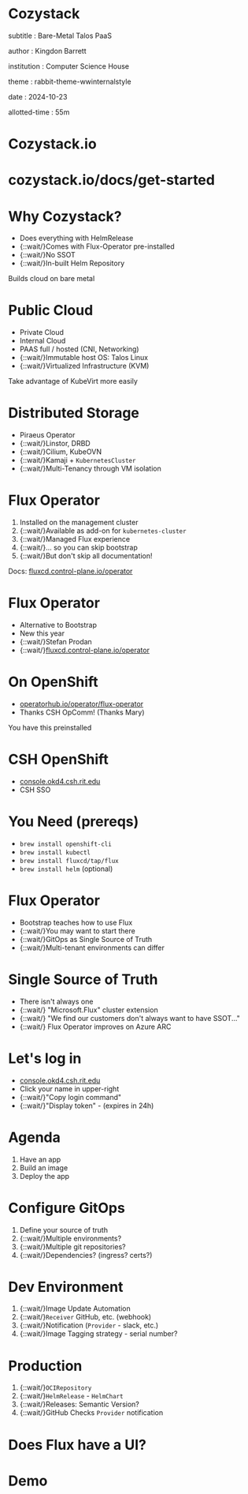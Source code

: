 # Cozystack

subtitle
:   Bare-Metal Talos PaaS

author
:   Kingdon Barrett

institution
:   Computer Science House

theme
:   rabbit-theme-wwinternalstyle

date
:   2024-10-23

allotted-time
:   55m

# Cozystack.io

# cozystack.io/docs/get-started

# Why Cozystack?

* Does everything with HelmRelease
* {::wait/}Comes with Flux-Operator pre-installed
* {::wait/}No SSOT
* {::wait/}In-built Helm Repository

Builds cloud on bare metal

# Public Cloud

* Private Cloud
* Internal Cloud
* PAAS full / hosted (CNI, Networking)
* {::wait/}Immutable host OS: Talos Linux
* {::wait/}Virtualized Infrastructure (KVM)

Take advantage of KubeVirt more easily

# Distributed Storage

* Piraeus Operator
* {::wait/}Linstor, DRBD
* {::wait/}Cilium, KubeOVN
* {::wait/}Kamaji + `KubernetesCluster`
* {::wait/}Multi-Tenancy through VM isolation

# Flux Operator

1. Installed on the management cluster
1. {::wait/}Available as add-on for `kubernetes-cluster`
1. {::wait/}Managed Flux experience
1. {::wait/}... so you can skip bootstrap
1. {::wait/}But don't skip all documentation!

Docs: [fluxcd.control-plane.io/operator](https://fluxcd.control-plane.io/operator/)

# Flux Operator

* Alternative to Bootstrap
* New this year
* {::wait/}Stefan Prodan
* {::wait/}[fluxcd.control-plane.io/operator][]

[fluxcd.control-plane.io/operator]: https://fluxcd.control-plane.io/operator

# On OpenShift

* [operatorhub.io/operator/flux-operator][]
* Thanks CSH OpComm! (Thanks Mary)

You have this preinstalled

[operatorhub.io/operator/flux-operator]: https://operatorhub.io/operator/flux-operator

# CSH OpenShift

* [console.okd4.csh.rit.edu][]
* CSH SSO

# You Need (prereqs)

* `brew install openshift-cli`
* `brew install kubectl`
* `brew install fluxcd/tap/flux`
* `brew install helm` (optional)

# Flux Operator

* Bootstrap teaches how to use Flux
* {::wait/}You may want to start there
* {::wait/}GitOps as Single Source of Truth
* {::wait/}Multi-tenant environments can differ

# Single Source of Truth

* There isn't always one
* {::wait/} "Microsoft.Flux" cluster extension
* {::wait/} "We find our customers don't always want to have SSOT..."
* {::wait/} Flux Operator improves on Azure ARC

# Let's log in

* [console.okd4.csh.rit.edu][]
* Click your name in upper-right
* {::wait/}"Copy login command"
* {::wait/}"Display token" - (expires in 24h)

[console.okd4.csh.rit.edu]: https://console.okd4.csh.rit.edu

# Agenda

1. Have an app
1. Build an image
1. Deploy the app

# Configure GitOps

1. Define your source of truth
1. {::wait/}Multiple environments?
1. {::wait/}Multiple git repositories?
1. {::wait/}Dependencies? (ingress? certs?)

# Dev Environment

1. {::wait/}Image Update Automation
1. {::wait/}`Receiver` GitHub, etc. (webhook)
1. {::wait/}Notification (`Provider` - slack, etc.)
1. {::wait/}Image Tagging strategy - serial number?

# Production

1. {::wait/}`OCIRepository`
1. {::wait/}`HelmRelease` - `HelmChart`
1. {::wait/}Releases: Semantic Version?
1. {::wait/}GitHub Checks `Provider` notification

# Does Flux have a UI?


# Demo
